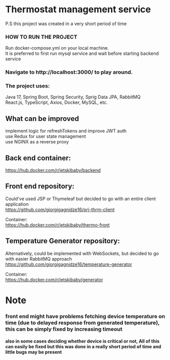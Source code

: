 # Thermostat management  service
P.S this project was created in a very short period of time

### HOW TO RUN THE PROJECT 

Run docker-compose.yml on your local machine.
<br/> It is preferred to first run mysql service and wait before starting backend service
<br/> 

### Navigate to http://localhost:3000/ to play around.

### The  project uses: </br>

Java 17, Spring Boot, Spring Security, Sprig Data JPA, RabbitMQ <br/>
React.js, TypeScript, Axios, Docker, MySQL, etc. </br>

## What can be improved
implement logic for refreshTokens and improve JWT auth </br>
use Redux for user state management </br>
use NGINX as a reverse proxy 

## Back end container:
https://hub.docker.com/r/jetskibaby/backend

## Front end repository:
Could've used JSP or Thymeleaf but decided to go with an entire client application </br>
https://github.com/giorgigagnidze16/prj-thrm-client

Container: <br/>
https://hub.docker.com/r/jetskibaby/thermo-front

## Temperature Generator repository:
Alternatively, could be implemented with WebSockets, but decided to go with easier RabbitMQ approach <br />
https://github.com/giorgigagnidze16/temperature-generator

Container: <br/>
https://hub.docker.com/r/jetskibaby/generator


# Note
### front end might have problems fetching device temperature on time (due to delayed response from generated temperature), this can be simply fixed by increasing timeout
#### also in some cases deciding whether device is critical or not, All of this can easily be fixed but this was done in a really short period of time and little bugs may be present
